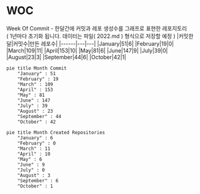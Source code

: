 # WOC
Week Of Commit - 한달간에 커밋과 레포 생성수를 그래프로 표현한 레포지토리<br />
( 1년마다 초기화 됩니다. 데이터는 파일( 2022.md ) 형식으로 저장할 예정 )
|커밋한 달|커밋수|만든 레포수|
|------|---|---|
|January|51|6|
|February|19|0|
|March|109|11|
|April|153|10|
|May|81|6|
|June|147|9|
|July|39|0|
|August|23|3|
|September|44|6|
|October|42|1|
```mermaid
pie title Month Commit
    "January" : 51
    "February" : 19
    "March" : 109
    "April" : 153
    "May" : 81
    "June" : 147
    "July" : 39
    "August" : 23
    "September" : 44
    "October" : 42
```
```mermaid
pie title Month Created Repositories
    "January" : 6
    "February" : 0
    "March" : 11
    "April" : 10
    "May" : 6
    "June" : 9
    "July" : 0
    "August" : 3
    "September" : 6
    "October" : 1
```
